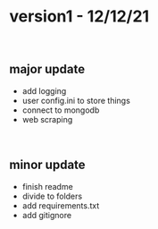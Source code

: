 # version1 - 12/12/21 #
<br> 

## major update ##
- add logging 
- user config.ini to store things 
- connect to mongodb
- web scraping 


<br> 

## minor update ##
- finish readme 
- divide to folders
- add requirements.txt
- add gitignore 
